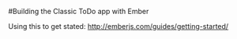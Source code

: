 #Building the Classic ToDo app with Ember

Using this to get stated: http://emberjs.com/guides/getting-started/
